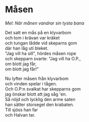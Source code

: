 # Måsen
*Mel: När månen vandrar sin tysta bana*  

Det satt en mås på en klyvarbom  
och tom i krävan var kräket  
och tungan lådde vid skeparns gom  
där han låg uti bleket.  
"Jag vill ha sill", hördes måsen rope  
och skepparn svarte: "Jag vill ha O.P.,  
om blott jag får,  
om blott jag får!"  

Nu lyfter måsen från klyvarbom  
och vinden spelar i tågen.  
Och O.P:n svalkat har skepparns gom  
jag önskar blott att jag såg 'en.  
Så nöjd och lycklig den arme saten    
han sätter storsegel den krabaten.  
Till sjöss han far  
och Halvan tar.  